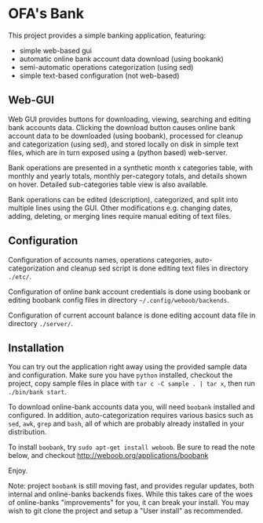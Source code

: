 OFA's Bank
==========

This project provides a simple banking application, featuring:

* simple web-based gui
* automatic online bank account data download (using bookank)
* semi-automatic operations categorization (using sed)
* simple text-based configuration (not web-based)


Web-GUI
-------

Web GUI provides buttons for downloading, viewing, searching and
editing bank accounts data.  Clicking the download button causes
online bank account data to be downloaded (using boobank),
processed for cleanup and categorization (using sed),
and stored locally on disk in simple text files, which are
in turn exposed using a (python based) web-server.

Bank operations are presented in a synthetic month x categories table,
with monthly and yearly totals, monthly per-category totals, and details
shown on hover.  Detailed sub-categories table view is also available.

Bank operations can be edited (description), categorized, and split
into multiple lines using the GUI.  Other modifications e.g. changing dates,
adding, deleting, or merging lines require manual editing of text files.


Configuration
-------------

Configuration of accounts names, operations categories, auto-categorization
and cleanup sed script is done editing text files in directory ``./etc/``.

Configuration of online bank account credentials is done using boobank
or editing boobank config files in directory ``~/.config/weboob/backends``.

Configuration of current account balance is done editing account data file
in directory ``./server/``.


Installation
------------

You can try out the application right away using the provided sample data
and configuration.  Make sure you have ``python`` installed, checkout the
project, copy sample files in place with ``tar c -C sample . | tar x``,
then run ``./bin/bank start``.

To download online-bank accounts data you, will need ``boobank`` installed
and configured.  In addition, auto-categorization requires various basics
such as ``sed``, ``awk``, ``grep`` and ``bash``, all of which are probably
already installed in your distribution.

To install ``boobank``, try ``sudo apt-get install weboob``.  Be sure to
read the note below, and checkout http://weboob.org/applications/boobank

Enjoy.


Note: project ``boobank`` is still moving fast, and provides regular updates,
both internal and online-banks backends fixes.  While this takes care of the
woes of online-banks "improvements" for you, it can break your install.  You
may wish to git clone the project and setup a "User install" as recommended.
